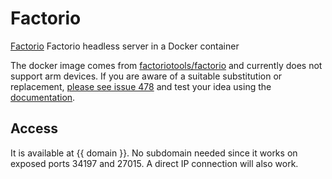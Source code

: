 # Factorio

[Factorio](https://github.com/factoriotools/factorio-docker) Factorio headless server in a Docker container

The docker image comes from [factoriotools/factorio](https://hub.docker.com/r/factoriotools/factorio)
and currently does not support arm devices.
If you are aware of a suitable substitution or replacement,
 [please see issue 478](https://gitlab.com/NickBusey/HomelabOS/-/issues/478)
and test your idea using the [documentation](https://homelabos.com/docs/development/adding_services/).

## Access

It is available at {{ domain }}. No subdomain needed since it works on exposed ports 34197 and 27015. A direct IP connection will also work.
